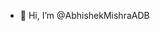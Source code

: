 - 👋 Hi, I’m @AbhishekMishraADB

<!---
AbhishekMishraADB/AbhishekMishraADB is a ✨ special ✨ repository because its `README.md` (this file) appears on your GitHub profile.
You can click the Preview link to take a look at your changes.
--->
